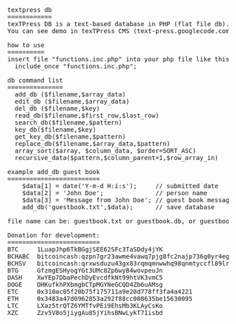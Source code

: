 <pre>

textpress db
============
texTPress DB is a text-based database in PHP (flat file db). 
You can see demo in texTPress CMS (text-press.googlecode.com)

how to use
==========
insert file "functions.inc.php" into your php file like this:
  include_once "functions.inc.php";
    
db command list
===============
  add_db ($filename,$array_data)
  edit_db ($filename,$array_data)
  del_db ($filename,$key)
  read_db($filename,$first_row,$last_row)
  search_db($filename,$pattern)
  key_db($filename,$key)
  get_key_db($filename,$pattern)
  replace_db($filename,$array_data,$pattern)
  array_sort($array, $column_data, $order=SORT_ASC)
  recursive_data($pattern,$column_parent=1,$row_array_in)

example add_db guest book
=========================
	$data[1] = date('Y-m-d H:i:s');     // submitted date
	$data[2] = 'John Doe';              // person name
	$data[3] = 'Message from John Doe'; // guest book message
	add_db('guestbook.txt',$data);		// save database
	
file name can be: guestbook.txt or guestbook.db, or guestbook or whatever

Donation for development:
=========================
BTC 	1LuapJhp6TkBGgjSEE62SFc3TaSDdy4jYK
BCHABC 	bitcoincash:qzpn7gr23awme4vawq7pjg8fc2najp736g0yr4eg0q
BCHSV 	bitcoincash:qrxwsduzu43gx83rqmqmnwwhq98qnmtyccfl89lr2p
BTG 	GfzmgESHyogYGt3UMc8Zp6wyB4wovpeuJn
DASH 	XwYEp7DbaPechDyEvcdfkNt99htVK3vmC5
DOGE 	DHKufkhPXbmgbCTpMGYNeGCQD4Zb6uAMsg
ETC 	0x310ac05f20b75f175711a9e20d778ff3fa4a4221
ETH 	0x3483a47d0962853a292f88cc008635be15630095
LTC 	LXaz5trQTZ6YMTfvPEi9EhsMb3KLAyCsKo
XZC 	Zzv5V8o5jiygAu85jYihsBNwLykT71isbd
</pre>
